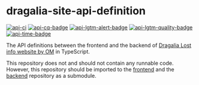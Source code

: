 # dragalia-site-api-definition

[![api-ci]][api-ci-link]
[![api-cq-badge]][api-cq-link]
[![api-lgtm-alert-badge]][api-lgtm-alert-link]
[![api-lgtm-quality-badge]][api-lgtm-quality-link]
[![api-time-badge]][api-time-link]

The API definitions between the frontend and the backend of 
[Dragalia Lost info website by OM][site] in TypeScript.

This repository does not and should not contain any runnable code.
However, this repository should be imported to the [frontend] and the [backend] repository as a submodule.

[site]: https://dl.raenonx.cc

[frontend]: https://github.com/RaenonX-DL/dragalia-site-front

[backend]: https://github.com/RaenonX-DL/dragalia-site-back-2

[api-ci]: https://github.com/RaenonX-DL/dragalia-site-api-definition/workflows/Node%20CI/badge.svg

[api-ci-link]: https://github.com/RaenonX-DL/dragalia-site-api-definition/actions?query=workflow%3A%22Node+CI%22

[api-cq-link]: https://www.codacy.com/gh/RaenonX-DL/dragalia-site-api-definition/dashboard

[api-cq-badge]: https://app.codacy.com/project/badge/Grade/55272ed17a81453cb5852a9c04b9f235

[api-time-link]: https://wakatime.com/badge/github/RaenonX-DL/dragalia-site-api-definition

[api-time-badge]: https://wakatime.com/badge/github/RaenonX-DL/dragalia-site-api-definition.svg

[api-lgtm-alert-badge]: https://img.shields.io/lgtm/alerts/g/RaenonX-DL/dragalia-site-api-definition.svg?logo=lgtm&logoWidth=18

[api-lgtm-alert-link]: https://lgtm.com/projects/g/RaenonX-DL/dragalia-site-api-definition/alerts/

[api-lgtm-quality-badge]: https://img.shields.io/lgtm/grade/python/g/RaenonX-DL/dragalia-site-api-definition.svg?logo=lgtm&logoWidth=18

[api-lgtm-quality-link]: https://lgtm.com/projects/g/RaenonX-DL/dragalia-site-api-definition/context:javascript
